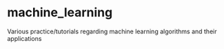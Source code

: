# machine_learning

Various practice/tutorials regarding machine learning algorithms and their applications
